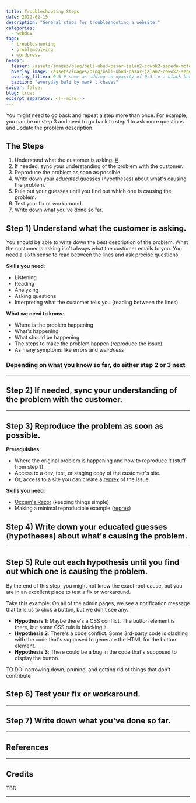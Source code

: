 ```yaml
---
title: Troubleshooting Steps
date: 2022-02-15
description: "General steps for troubleshooting a website."
categories:
  - webdev
tags:
  - troubleshooting
  - problemsolving
  - wordpress
header:
  teaser: /assets/images/blog/bali-ubud-pasar-jalan2-cowok2-sepeda-motor-300w.webp
  overlay_image: /assets/images/blog/bali-ubud-pasar-jalan2-cowok2-sepeda-motor-1280w.webp
  overlay_filter: 0.5 # same as adding an opacity of 0.5 to a black background
  caption: "everyday bali by mark l chaves"
swiper: false;
blog: true;
excerpt_separator: <!--more-->
---
```


You might need to go back and repeat a step more than once. For example, you can be on step 3 and need to go back to step 1 to ask more questions and update the problem description.

## The Steps

1. Understand what the customer is asking. <a href="#step-1">#</a>
2. If needed, sync your understanding of the problem with the customer.
3. Reproduce the problem as soon as possible.
4. Write down your _educated_ guesses (hypotheses) about what's causing the problem.
5. Rule out your guesses until you find out which one is causing the problem.
6. Test your fix or workaround.
7. Write down what you've done so far.

<!--more-->

<a id="step-1"></a>
## Step 1) Understand what the customer is asking.

You should be able to write down the best description of the problem. What the customer is asking isn't always what the customer emails to you. You need a sixth sense to read between the lines and ask precise questions.

**Skills you need**:

- Listening
- Reading
- Analyzing
- Asking questions
- Interpreting what the customer tells you (reading between the lines)

**What we need to know**:

- Where is the problem happening
- What's happening
- What should be happening
- The steps to make the problem happen (reproduce the issue) 
- As many symptoms like errors and _weirdness_

### Depending on what you know so far, do either step 2 or 3 next

---

## Step 2) If needed, sync your understanding of the problem with the customer. 

---

## Step 3) Reproduce the problem as soon as possible.

**Prerequisites**:

- Where the original problem is happening and how to reproduce it (stuff from step 1).
- Access to a dev, test, or staging copy of the customer's site.
- Or, access to a site you can create a [reprex](https://stackoverflow.com/help/minimal-reproducible-example) of the issue.

**Skills you need**:

- [Occam's Razor](https://en.wikipedia.org/wiki/Occam%27s_razor) (keeping things simple)
- Making a minimal reproducible example ([reprex](https://stackoverflow.com/help/minimal-reproducible-example))

## Step 4) Write down your educated guesses (hypotheses) about what's causing the problem.

---

## Step 5) Rule out each hypothesis until you find out which one is causing the problem.

By the end of this step, you might not know the exact root cause, but you are in an excellent place to test a fix or workaround.

Take this example: On all of the admin pages, we see a notification message that tells us to click a button, but we don't see any.

- **Hypothesis 1**: Maybe there's a CSS conflict. The button element is there, but some CSS rule is blocking it.
- **Hypothesis 2**: There's a code conflict. Some 3rd-party code is clashing with the code that's supposed to generate the HTML for the button element.
- **Hypothesis 3**: There could be a bug in the code that's supposed to display the button.

TO DO: narrowing down, pruning, and getting rid of things that don't contribute 

## Step 6) Test your fix or workaround.

---

## Step 7) Write down what you've done so far.

---

## References



---

## Credits

TBD

---